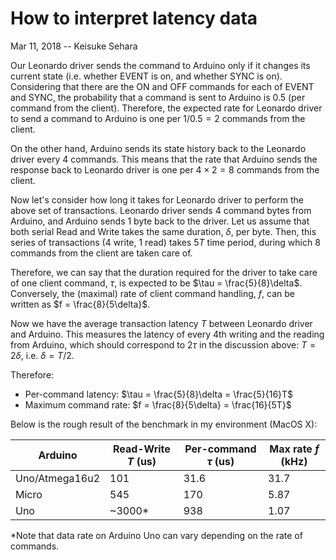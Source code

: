 # How to interpret latency data

Mar 11, 2018 -- Keisuke Sehara

Our Leonardo driver sends the command to Arduino only if it changes its current
state (i.e. whether EVENT is on, and whether SYNC is on).
Considering that there are the ON and OFF commands for each of EVENT and SYNC,
the probability that a command is sent to Arduino is 0.5 (per command from the
client).
Therefore, the expected rate for Leonardo driver to send a command to Arduino
is one per $1/0.5 = 2$ commands from the client.

On the other hand, Arduino sends its state history back to the Leonardo driver
every 4 commands.
This means that the rate that Arduino sends the response back to Leonardo driver
is one per $4 \times 2 = 8$ commands from the client.

Now let's consider how long it takes for Leonardo driver to perform the above set
of transactions.
Leonardo driver sends 4 command bytes from Arduino, and Arduino sends 1 byte back
to the driver.
Let us assume that both serial Read and Write takes the same duration, $\delta$,
per byte.
Then, this series of transactions (4 write, 1 read) takes $5T$ time period,
during which 8 commands from the client are taken care of.

Therefore, we can say that the duration required for the driver to take care of
one client command, $\tau$, is expected to be $\tau = \frac{5}{8}\delta$.
Conversely, the (maximal) rate of client command handling, $f$, can be written
as $f = \frac{8}{5\delta}$.

Now we have the average transaction latency $T$ between Leonardo driver and Arduino.
This measures the latency of every 4th writing and the reading from Arduino,
which should correspond to $2\tau$ in the discussion above: $T = 2\delta$,
i.e. $\delta = T/2$.

Therefore:

+ Per-command latency: $\tau = \frac{5}{8}\delta = \frac{5}{16}T$
+ Maximum command rate: $f = \frac{8}{5\delta} = \frac{16}{5T}$

Below is the rough result of the benchmark in my environment (MacOS X):

|Arduino        |Read-Write $T$ (us) |Per-command $\tau$ (us) |Max rate $f$ (kHz) |
|---------------|--------------------|------------------------|-------------------|
|Uno/Atmega16u2 |101                 |31.6                    |31.7               |
|Micro          |545                 |170                     |5.87               |
|Uno            |~3000*              |938                     |1.07               |

\*Note that data rate on Arduino Uno can vary depending on the rate of commands.
